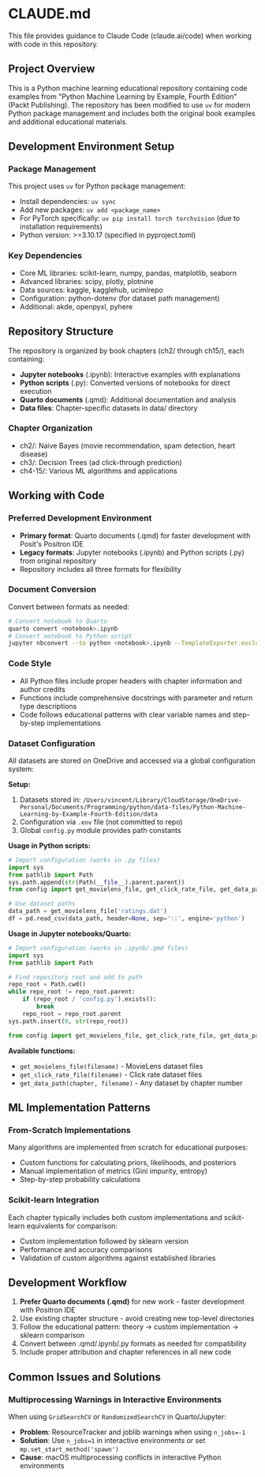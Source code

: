 # CLAUDE.md

This file provides guidance to Claude Code (claude.ai/code) when working with code in this repository.

## Project Overview

This is a Python machine learning educational repository containing code examples from "Python Machine Learning by Example, Fourth Edition" (Packt Publishing). The repository has been modified to use `uv` for modern Python package management and includes both the original book examples and additional educational materials.

## Development Environment Setup

### Package Management
This project uses `uv` for Python package management:
- Install dependencies: `uv sync`
- Add new packages: `uv add <package_name>`
- For PyTorch specifically: `uv pip install torch torchvision` (due to installation requirements)
- Python version: >=3.10.17 (specified in pyproject.toml)

### Key Dependencies
- Core ML libraries: scikit-learn, numpy, pandas, matplotlib, seaborn
- Advanced libraries: scipy, plotly, plotnine
- Data sources: kaggle, kagglehub, ucimlrepo
- Configuration: python-dotenv (for dataset path management)
- Additional: akde, openpyxl, pyhere

## Repository Structure

The repository is organized by book chapters (ch2/ through ch15/), each containing:
- **Jupyter notebooks** (.ipynb): Interactive examples with explanations
- **Python scripts** (.py): Converted versions of notebooks for direct execution
- **Quarto documents** (.qmd): Additional documentation and analysis
- **Data files**: Chapter-specific datasets in data/ directory

### Chapter Organization
- ch2/: Naive Bayes (movie recommendation, spam detection, heart disease)
- ch3/: Decision Trees (ad click-through prediction)
- ch4-15/: Various ML algorithms and applications

## Working with Code

### Preferred Development Environment
- **Primary format**: Quarto documents (.qmd) for faster development with Posit's Positron IDE
- **Legacy formats**: Jupyter notebooks (.ipynb) and Python scripts (.py) from original repository
- Repository includes all three formats for flexibility

### Document Conversion
Convert between formats as needed:
```bash
# Convert notebook to Quarto
quarto convert <notebook>.ipynb
# Convert notebook to Python script
jupyter nbconvert --to python <notebook>.ipynb --TemplateExporter.exclude_input_prompt=True
```

### Code Style
- All Python files include proper headers with chapter information and author credits
- Functions include comprehensive docstrings with parameter and return type descriptions
- Code follows educational patterns with clear variable names and step-by-step implementations

### Dataset Configuration
All datasets are stored on OneDrive and accessed via a global configuration system:

**Setup:**
1. Datasets stored in: `/Users/vincent/Library/CloudStorage/OneDrive-Personal/Documents/Programming/python/data-files/Python-Machine-Learning-by-Example-Fourth-Edition/data`
2. Configuration via `.env` file (not committed to repo)
3. Global `config.py` module provides path constants

**Usage in Python scripts:**
```python
# Import configuration (works in .py files)
import sys
from pathlib import Path
sys.path.append(str(Path(__file__).parent.parent))
from config import get_movielens_file, get_click_rate_file, get_data_path

# Use dataset paths
data_path = get_movielens_file('ratings.dat')
df = pd.read_csv(data_path, header=None, sep='::', engine='python')
```

**Usage in Jupyter notebooks/Quarto:**
```python
# Import configuration (works in .ipynb/.qmd files)
import sys
from pathlib import Path

# Find repository root and add to path
repo_root = Path.cwd()
while repo_root != repo_root.parent:
    if (repo_root / 'config.py').exists():
        break
    repo_root = repo_root.parent
sys.path.insert(0, str(repo_root))

from config import get_movielens_file, get_click_rate_file, get_data_path
```

**Available functions:**
- `get_movielens_file(filename)` - MovieLens dataset files
- `get_click_rate_file(filename)` - Click rate dataset files  
- `get_data_path(chapter, filename)` - Any dataset by chapter number

## ML Implementation Patterns

### From-Scratch Implementations
Many algorithms are implemented from scratch for educational purposes:
- Custom functions for calculating priors, likelihoods, and posteriors
- Manual implementation of metrics (Gini impurity, entropy)
- Step-by-step probability calculations

### Scikit-learn Integration
Each chapter typically includes both custom implementations and scikit-learn equivalents for comparison:
- Custom implementation followed by sklearn version
- Performance and accuracy comparisons
- Validation of custom algorithms against established libraries

## Development Workflow

1. **Prefer Quarto documents (.qmd)** for new work - faster development with Positron IDE
2. Use existing chapter structure - avoid creating new top-level directories  
3. Follow the educational pattern: theory → custom implementation → sklearn comparison
4. Convert between .qmd/.ipynb/.py formats as needed for compatibility
5. Include proper attribution and chapter references in all new code

## Common Issues and Solutions

### Multiprocessing Warnings in Interactive Environments
When using `GridSearchCV` or `RandomizedSearchCV` in Quarto/Jupyter:
- **Problem**: ResourceTracker and joblib warnings when using `n_jobs=-1`
- **Solution**: Use `n_jobs=1` in interactive environments or set `mp.set_start_method('spawn')`
- **Cause**: macOS multiprocessing conflicts in interactive Python environments